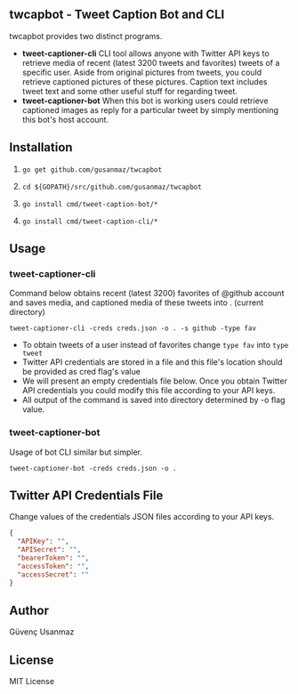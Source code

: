 ## twcapbot - Tweet Caption Bot and CLI

twcapbot provides two distinct programs.

* **tweet-captioner-cli** CLI tool allows anyone with Twitter API keys to retrieve media of recent (latest 3200 tweets and favorites) tweets of a specific user. Aside from original pictures from tweets, you could retrieve captioned pictures of these pictures. Caption text includes tweet text and some other useful stuff for regarding tweet.
* **tweet-captioner-bot** When this bot is working users could retrieve captioned images as reply for a particular tweet by simply mentioning this bot's host account.

## Installation

1. `go get github.com/gusanmaz/twcapbot`

2. `cd ${GOPATH}/src/github.com/gusanmaz/twcapbot`

3. `go install cmd/tweet-caption-bot/*`

4. `go install cmd/tweet-caption-cli/*`
## Usage 

### tweet-captioner-cli

Command below obtains recent (latest 3200) favorites of @github account and saves media, and captioned media of these tweets into . (current directory)

`tweet-captioner-cli -creds creds.json -o . -s github -type fav`

* To obtain tweets of a user instead of favorites change `type fav` into `type tweet`
* Twitter API credentials are stored in a file and this file's location should be provided as cred flag's value
* We will present an empty credentials file below. Once you obtain Twitter API credentials you could modify this file according to your API keys.
* All output of the command is saved into directory determined by -o flag value.

### tweet-captioner-bot

Usage of bot CLI similar but simpler.

`tweet-captioner-bot -creds creds.json -o .`

## Twitter API Credentials File

Change values of the credentials JSON files according to your API keys.

```json
{
  "APIKey": "",
  "APISecret": "",
  "bearerToken": "",
  "accessToken": "",
  "accessSecret": ""
}
```

## Author

Güvenç Usanmaz

## License

MIT License